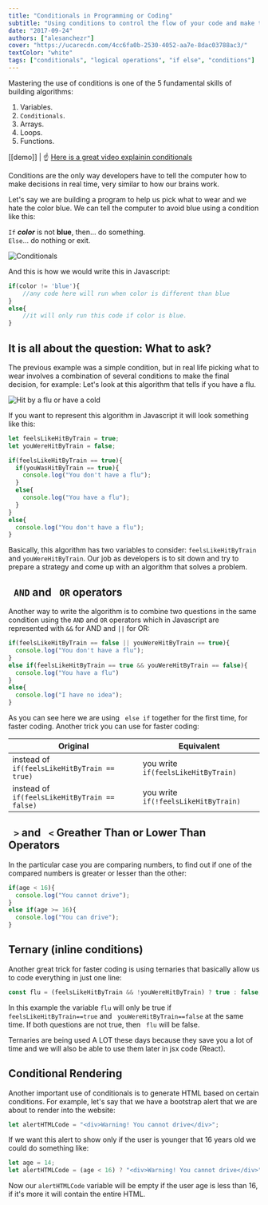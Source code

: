 ```yaml
---
title: "Conditionals in Programming or Coding"
subtitle: "Using conditions to control the flow of your code and make the computer obey"
date: "2017-09-24"
authors: ["alesanchezr"]
cover: "https://ucarecdn.com/4cc6fa0b-2530-4052-aa7e-8dac03788ac3/"
textColor: "white"
tags: ["conditionals", "logical operations", "if else", "conditions"]
---
```


Mastering the use of conditions is one of the 5 fundamental skills of building algorithms:

1. Variables.
2. `Conditionals`.
3. Arrays.
4. Loops.
5. Functions.

[[demo]]
| :point_up: [Here is a great video explainin conditionals](https://www.youtube.com/watch?v=Lp-Du2fKoug&list=PL4cUxeGkcC9i9Ae2D9Ee1RvylH38dKuET)

Conditions are the only way developers have to tell the computer how to make decisions in real time, very similar to how our brains work.

Let's say we are building a program to help us pick what to wear and we hate the color blue. We can tell the computer to avoid blue using a condition like this:
  
  
`If` ***color*** is not **blue**, then... do something.  
`Else`... do nothing or exit.
  
![Conditionals](https://ucarecdn.com/e73b673e-d744-45a7-a1ed-61a1dae49560/)

And this is how we would write this in Javascript:

```js
if(color != 'blue'){
    //any code here will run when color is different than blue
}
else{
    //it will only run this code if color is blue.
}
```

## It is all about the question: What to ask?

The previous example was a simple condition, but in real life picking what to wear involves a combination of several conditions to make the final decision, for example: Let's look at this algorithm that tells if you have a flu.

![Hit by a flu or have a cold](https://ucarecdn.com/03ed6b76-0ee0-4b04-bd45-0fb58ae6f800/)

If you want to represent this algorithm in Javascript it will look something like this:

```js
let feelsLikeHitByTrain = true;
let youWereHitByTrain = false;

if(feelsLikeHitByTrain == true){
  if(youWasHitByTrain == true){
    console.log("You don't have a flu");
  }
  else{
    console.log("You have a flu");
  }
}
else{
  console.log("You don't have a flu");
}
```

Basically, this algorithm has two variables to consider: ` feelsLikeHitByTrain ` and ` youWereHitByTrain `.
Our job as developers is to sit down and try to prepare a strategy and come up with an algorithm that solves a problem.

## ` AND` and ` OR` operators

Another way to write the algorithm is to combine two questions in the same condition using the `AND` and `OR` operators which in Javascript are represented with `&&` for AND and `||` for OR:

```js
if(feelsLikeHitByTrain == false || youWereHitByTrain == true){
  console.log("You don't have a flu");
}
else if(feelsLikeHitByTrain == true && youWereHitByTrain == false){
  console.log("You have a flu")
}
else{
  console.log("I have no idea");
}
```

As you can see here we are using ` else if` together for the first time, for faster coding. Another trick you can use for faster coding:

| Original | Equivalent |
| --- | --- |
| instead of `if(feelsLikeHitByTrain == true)` | you write `if(feelsLikeHitByTrain)`  |
| instead of `if(feelsLikeHitByTrain == false)` | you write `if(!feelsLikeHitByTrain)` |

## ` >` and ` <` Greather Than or Lower Than Operators

In the particular case you are comparing numbers, to find out if one of the compared numbers is greater or lesser than the other:

```js
if(age < 16){
  console.log("You cannot drive");
}
else if(age >= 16){
  console.log("You can drive");
}
```

## Ternary (inline conditions)

Another great trick for faster coding is using ternaries that basically allow us to code everything in just one line:
```js
const flu = (feelsLikeHitByTrain && !youWereHitByTrain) ? true : false;
```
In this example the variable `flu` will only be true if ` feelsLikeHitByTrain==true` and ` youWereHitByTrain==false` at the same time. If both questions are not true, then ` flu` will be false.

Ternaries are being used A LOT these days because they save you a lot of time and we will also be able to use them later in jsx code (React).

## Conditional Rendering

Another important use of conditionals is to generate HTML based on certain conditions. For example, let's say that we have a bootstrap alert that we are about to render into the website:

```js
let alertHTMLCode = "<div>Warning! You cannot drive</div>";
```

If we want this alert to show only if the user is younger that 16 years old we could do something like:

```js
let age = 14;
let alertHTMLCode = (age < 16) ? "<div>Warning! You cannot drive</div>" : "";
```

Now our `alertHTMLCode` variable will be empty if the user age is less than 16, if it's more it will contain the entire HTML.

<script async src="//jsfiddle.net/BreatheCode/bycgsnqt/7/embed/js,html,result/"></script>
